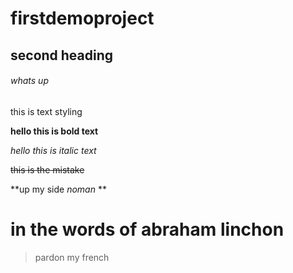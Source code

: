 # firstdemoproject

## second heading

###### whats up

this is text styling

**hello this is bold text**

*hello this is italic text*

~~this is the mistake~~

**up my side _noman_ **

# in the words of abraham linchon

>pardon my french
